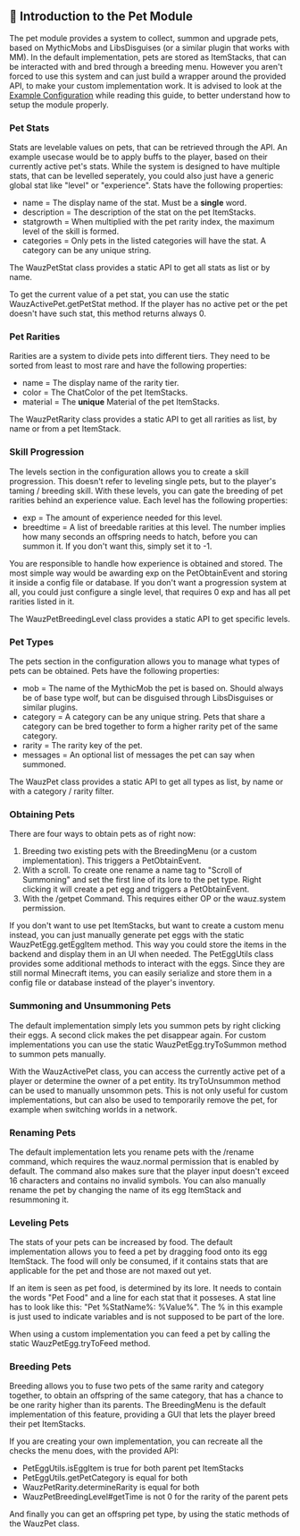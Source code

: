 ## :hamster: Introduction to the Pet Module
The pet module provides a system to collect, summon and upgrade pets, based on MythicMobs and LibsDisguises (or a similar plugin that works with MM). In the default implementation, pets are stored as ItemStacks, that can be interacted with and bred through a breeding menu. However you aren't forced to use this system and can just build a wrapper around the provided API, to make your custom implementation work. It is advised to look at the [Example Configuration](../examples/Pets.yml) while reading this guide, to better understand how to setup the module properly.

### Pet Stats
Stats are levelable values on pets, that can be retrieved through the API. An example usecase would be to apply buffs to the player, based on their currently active pet's stats. While the system is designed to have multiple stats, that can be levelled seperately, you could also just have a generic global stat like "level" or "experience". Stats have the following properties:
- name = The display name of the stat. Must be a **single** word.
- description = The description of the stat on the pet ItemStacks.
- statgrowth = When multiplied with the pet rarity index, the maximum level of the skill is formed. 
- categories = Only pets in the listed categories will have the stat. A category can be any unique string.

The WauzPetStat class provides a static API to get all stats as list or by name.

To get the current value of a pet stat, you can use the static WauzActivePet.getPetStat method. If the player has no active pet or the pet doesn't have such stat, this method returns always 0.

### Pet Rarities
Rarities are a system to divide pets into different tiers. They need to be sorted from least to most rare and have the following properties:
- name = The display name of the rarity tier.
- color = The ChatColor of the pet ItemStacks.
- material = The **unique** Material of the pet ItemStacks.

The WauzPetRarity class provides a static API to get all rarities as list, by name or from a pet ItemStack.

### Skill Progression
The levels section in the configuration allows you to create a skill progression. This doesn't refer to leveling single pets, but to the player's taming / breeding skill. With these levels, you can gate the breeding of pet rarities behind an experience value. Each level has the following properties:
- exp = The amount of experience needed for this level.
- breedtime = A list of breedable rarities at this level. The number implies how many seconds an offspring needs to hatch, before you can summon it. If you don't want this, simply set it to -1.

You are responsible to handle how experience is obtained and stored. The most simple way would be awarding exp on the PetObtainEvent and storing it inside a config file or database. If you don't want a progression system at all, you could just configure a single level, that requires 0 exp and has all pet rarities listed in it.

The WauzPetBreedingLevel class provides a static API to get specific levels.

### Pet Types
The pets section in the configuration allows you to manage what types of pets can be obtained. Pets have the following properties:
- mob = The name of the MythicMob the pet is based on. Should always be of base type wolf, but can be disguised through LibsDisguises or similar plugins.
- category = A category can be any unique string. Pets that share a category can be bred together to form a higher rarity pet of the same category.
- rarity = The rarity key of the pet.
- messages = An optional list of messages the pet can say when summoned.

The WauzPet class provides a static API to get all types as list, by name or with a category / rarity filter.

### Obtaining Pets
There are four ways to obtain pets as of right now:
1. Breeding two existing pets with the BreedingMenu (or a custom implementation). This triggers a PetObtainEvent.
2. With a scroll. To create one rename a name tag to "Scroll of Summoning" and set the first line of its lore to the pet type. Right clicking it will create a pet egg and triggers a PetObtainEvent.
3. With the /getpet Command. This requires either OP or the wauz.system permission.

If you don't want to use pet ItemStacks, but want to create a custom menu instead, you can just manually generate pet eggs with the static WauzPetEgg.getEggItem method. This way you could store the items in the backend and display them in an UI when needed. The PetEggUtils class provides some additional methods to interact with the eggs. Since they are still normal Minecraft items, you can easily serialize and store them in a config file or database instead of the player's inventory.

### Summoning and Unsummoning Pets
The default implementation simply lets you summon pets by right clicking their eggs. A second click makes the pet disappear again. For custom implementations you can use the static WauzPetEgg.tryToSummon method to summon pets manually.

With the WauzActivePet class, you can access the currently active pet of a player or determine the owner of a pet entity. Its tryToUnsummon method can be used to manually unsommon pets. This is not only useful for custom implementations, but can also be used to temporarily remove the pet, for example when switching worlds in a network.

### Renaming Pets
The default implementation lets you rename pets with the /rename command, which requires the wauz.normal permission that is enabled by default. The command also makes sure that the player input doesn't exceed 16 characters and contains no invalid symbols. You can also manually rename the pet by changing the name of its egg ItemStack and resummoning it.

### Leveling Pets
The stats of your pets can be increased by food. The default implementation allows you to feed a pet by dragging food onto its egg ItemStack. The food will only be consumed, if it contains stats that are applicable for the pet and those are not maxed out yet.

If an item is seen as pet food, is determined by its lore. It needs to contain the words "Pet Food" and a line for each stat that it posseses. A stat line has to look like this: "Pet %StatName%: %Value%". The % in this example is just used to indicate variables and is not supposed to be part of the lore.

When using a custom implementation you can feed a pet by calling the static WauzPetEgg.tryToFeed method.

### Breeding Pets
Breeding allows you to fuse two pets of the same rarity and category together, to obtain an offspring of the same category, that has a chance to be one rarity higher than its parents. The BreedingMenu is the default implementation of this feature, providing a GUI that lets the player breed their pet ItemStacks.

If you are creating your own implementation, you can recreate all the checks the menu does, with the provided API:
- PetEggUtils.isEggItem is true for both parent pet ItemStacks
- PetEggUtils.getPetCategory is equal for both
- WauzPetRarity.determineRarity is equal for both
- WauzPetBreedingLevel#getTime is not 0 for the rarity of the parent pets

And finally you can get an offspring pet type, by using the static methods of the WauzPet class.
